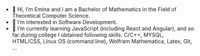 - 👋 Hi, I’m Emina and I am a Bachelor of Mathematics in the Field of Theoretical Computer Science.
- 👀 I’m interested in Software Development.
- 🌱 I’m currently learning JavaScript (including React and Angular), and so far during college I obtained following skills: C/C++, MYSQL, HTML/CSS, Linux OS (command line), Wolfram Mathematica, Latex, Git, ...

